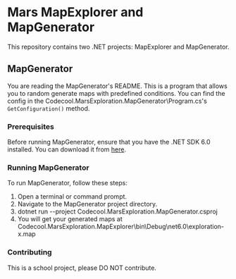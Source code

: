 # Mars MapExplorer and MapGenerator

This repository contains two .NET projects: MapExplorer and MapGenerator.

## MapGenerator

You are reading the MapGenerator's README. This is a program that allows you to random generate maps with predefined conditions. You can find the config in the Codecool.MarsExploration.MapGenerator\Program.cs's `GetConfiguration()` method.

### Prerequisites

Before running MapGenerator, ensure that you have the .NET SDK 6.0 installed. You can download it from [here](https://dotnet.microsoft.com/download).

### Running MapGenerator

To run MapGenerator, follow these steps:

1. Open a terminal or command prompt.
2. Navigate to the MapGenerator project directory.
3. dotnet run --project Codecool.MarsExploration.MapGenerator.csproj
4. You will get your generated maps at Codecool.MarsExploration.MapExplorer\bin\Debug\net6.0\exploration-x.map

### Contributing

This is a school project, please DO NOT contribute.
